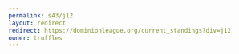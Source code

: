 ```yaml
---
permalink: s43/j12
layout: redirect
redirect: https://dominionleague.org/current_standings?div=j12
owner: truffles
---
```

